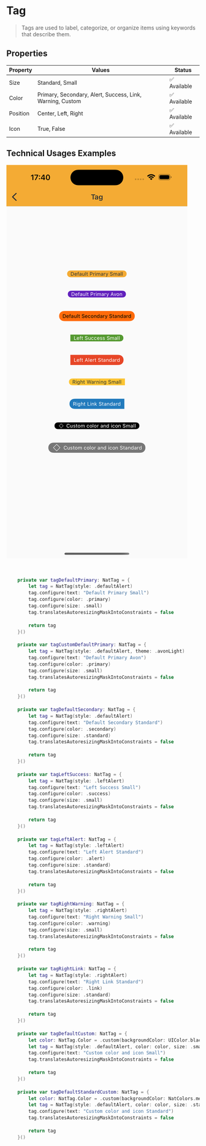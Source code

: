 # Tag
> Tags are used to label, categorize, or organize items using keywords that describe them.  

## Properties

| Property           | Values                         | Status            |
| --------------     | -------------------------      | ----------------- |
| Size             | Standard, Small                          | ✅  Available     |
| Color          | Primary, Secondary, Alert, Success, Link, Warning, Custom   | ✅  Available     |
| Position         | Center, Left, Right       | ✅  Available     |
| Icon          | True, False                    | ✅  Available     |


## Technical Usages Examples

![](./images/tag.png)

<br>


```swift
    private var tagDefaultPrimary: NatTag = {
        let tag = NatTag(style: .defaultAlert)
        tag.configure(text: "Default Primary Small")
        tag.configure(color: .primary)
        tag.configure(size: .small)
        tag.translatesAutoresizingMaskIntoConstraints = false

        return tag
    }()
    
    private var tagCustomDefaultPrimary: NatTag = {
        let tag = NatTag(style: .defaultAlert, theme: .avonLight)
        tag.configure(text: "Default Primary Avon")
        tag.configure(color: .primary)
        tag.configure(size: .small)
        tag.translatesAutoresizingMaskIntoConstraints = false

        return tag
    }()

    private var tagDefaultSecondary: NatTag = {
        let tag = NatTag(style: .defaultAlert)
        tag.configure(text: "Default Secondary Standard")
        tag.configure(color: .secondary)
        tag.configure(size: .standard)
        tag.translatesAutoresizingMaskIntoConstraints = false

        return tag
    }()

    private var tagLeftSuccess: NatTag = {
        let tag = NatTag(style: .leftAlert)
        tag.configure(text: "Left Success Small")
        tag.configure(color: .success)
        tag.configure(size: .small)
        tag.translatesAutoresizingMaskIntoConstraints = false

        return tag
    }()

    private var tagLeftAlert: NatTag = {
        let tag = NatTag(style: .leftAlert)
        tag.configure(text: "Left Alert Standard")
        tag.configure(color: .alert)
        tag.configure(size: .standard)
        tag.translatesAutoresizingMaskIntoConstraints = false

        return tag
    }()

    private var tagRightWarning: NatTag = {
        let tag = NatTag(style: .rightAlert)
        tag.configure(text: "Right Warning Small")
        tag.configure(color: .warning)
        tag.configure(size: .small)
        tag.translatesAutoresizingMaskIntoConstraints = false

        return tag
    }()

    private var tagRightLink: NatTag = {
        let tag = NatTag(style: .rightAlert)
        tag.configure(text: "Right Link Standard")
        tag.configure(color: .link)
        tag.configure(size: .standard)
        tag.translatesAutoresizingMaskIntoConstraints = false

        return tag
    }()

    private var tagDefaultCustom: NatTag = {
        let color: NatTag.Color = .custom(backgroundColor: UIColor.black, labelColor: UIColor.white)
        let tag = NatTag(style: .defaultAlert, color: color, size: .small, icon: getIcon(.outlinedDefaultMockup))
        tag.configure(text: "Custom color and icon Small")
        tag.translatesAutoresizingMaskIntoConstraints = false

        return tag
    }()

    private var tagDefaultStandardCustom: NatTag = {
        let color: NatTag.Color = .custom(backgroundColor: NatColors.mediumEmphasis, labelColor: UIColor.white)
        let tag = NatTag(style: .defaultAlert, color: color, size: .standard, icon: getIcon(.outlinedDefaultMockup))
        tag.configure(text: "Custom color and icon Standard")
        tag.translatesAutoresizingMaskIntoConstraints = false

        return tag
    }()
```
